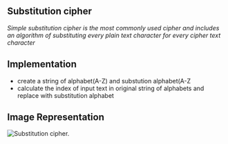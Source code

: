 

## Substitution cipher


*Simple substitution cipher is the most commonly used cipher and includes an algorithm of substituting every plain text character for every cipher text character*  


## Implementation


* create a string of alphabet(A-Z) and substution alphabet(A-Z
* calculate the index of input text in original string of alphabets and replace with substitution alphabet



## Image Representation

![Substitution cipher.](https://ctf101.org/cryptography/images/substitution-cipher.png "Substitution cipher.")
